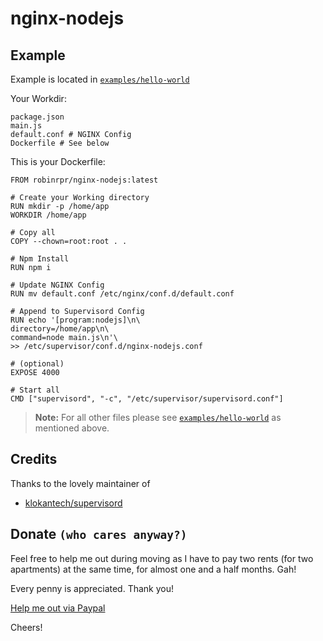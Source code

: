 # nginx-nodejs

## Example
Example is located in [`examples/hello-world`](examples/hello-world)

Your Workdir:
```
package.json
main.js
default.conf # NGINX Config
Dockerfile # See below
```

This is your Dockerfile:
```
FROM robinrpr/nginx-nodejs:latest

# Create your Working directory
RUN mkdir -p /home/app
WORKDIR /home/app

# Copy all
COPY --chown=root:root . .

# Npm Install
RUN npm i

# Update NGINX Config
RUN mv default.conf /etc/nginx/conf.d/default.conf

# Append to Supervisord Config
RUN echo '[program:nodejs]\n\
directory=/home/app\n\
command=node main.js\n'\
>> /etc/supervisor/conf.d/nginx-nodejs.conf

# (optional)
EXPOSE 4000

# Start all
CMD ["supervisord", "-c", "/etc/supervisor/supervisord.conf"]
```
> **Note:** For all other files please see [`examples/hello-world`](examples/hello-world) as mentioned above.

## Credits
Thanks to the lovely maintainer of
- [klokantech/supervisord](https://hub.docker.com/r/klokantech/supervisord)

## Donate `(who cares anyway?)`
Feel free to help me out during moving as I have to pay two rents (for two apartments) 
at the same time, for almost one and a half months. Gah!

Every penny is appreciated. Thank you!

[Help me out via Paypal](https://paypal.me/robinrpr)

Cheers!
